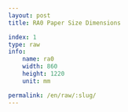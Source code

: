 ```yaml
---
layout: post
title: RA0 Paper Size Dimensions

index: 1
type: raw
info:
    name: ra0
    width: 860
    height: 1220
    unit: mm

permalink: /en/raw/:slug/
---
```



